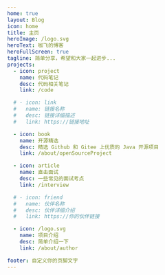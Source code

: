 ```yaml
---
home: true
layout: Blog
icon: home
title: 主页
heroImage: /logo.svg
heroText: 咖飞的博客
heroFullScreen: true
tagline: 简单分享，希望和大家一起进步...
projects:
  - icon: project
    name: 代码笔记
    desc: 代码相关笔记
    link: /code

  # - icon: link
  #   name: 链接名称
  #   desc: 链接详细描述
  #   link: https://链接地址

  - icon: book
    name: 开源精选
    desc: 精选 Github 和 Gitee 上优质的 Java 开源项目
    link: /about/openSourceProject

  - icon: article
    name: 直击面试
    desc: 一些常见的面试考点
    link: /interview

  # - icon: friend
  #   name: 伙伴名称
  #   desc: 伙伴详细介绍
  #   link: https://你的伙伴链接

  - icon: /logo.svg
    name: 项目介绍
    desc: 简单介绍一下
    link: /about/author

footer: 自定义你的页脚文字
---
```


<!-- 这是一个博客主页的案例。

要使用此布局，你应该在页面前端设置 `layout: Blog` 和 `home: true`。

相关配置文档请见 [博客主页](https://vuepress-theme-hope.github.io/v2/zh/guide/blog/home/)。 -->
